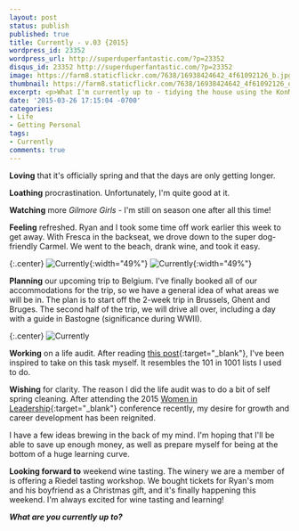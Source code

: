 ```yaml
---
layout: post
status: publish
published: true
title: Currently - v.03 {2015}
wordpress_id: 23352
wordpress_url: http://superduperfantastic.com/?p=23352
disqus_id: 23352 http://superduperfantastic.com/?p=23352
image: https://farm8.staticflickr.com/7638/16938424642_4f61092126_b.jpg
thumbnail: https://farm8.staticflickr.com/7638/16938424642_4f61092126_q.jpg
excerpt: <p>What I'm currently up to - tidying the house using the KonMari method, working out via Pop Physique and ClassPass and wishing for more hours of sleep.</p>
date: '2015-03-26 17:15:04 -0700'
categories:
- Life
- Getting Personal
tags: 
- Currently
comments: true
---
```

**Loving** that it's officially spring and that the days are only getting longer.

**Loathing** procrastination. Unfortunately, I'm quite good at it.

**Watching** more _Gilmore Girls_ - I'm still on season one after all this time!

**Feeling** refreshed. Ryan and I took some time off work earlier this week to get away. With Fresca in the backseat, we drove down to the super dog-friendly Carmel. We went to the beach, drank wine, and took it easy.

{:.center}
![Currently](https://farm8.staticflickr.com/7638/16938424642_4f61092126.jpg){:width="49%"} ![Currently](https://farm9.staticflickr.com/8684/16938778021_84f2aa4be0.jpg){:width="49%"}

**Planning** our upcoming trip to Belgium. I've finally booked all of our accommodations for the trip, so we have a general idea of what areas we will be in. The plan is to start off the 2-week trip in Brussels, Ghent and Bruges. The second half of the trip, we will drive all over, including a day with a guide in Bastogne (significance during WWII).

{:.center}
![Currently](https://farm8.staticflickr.com/7603/16732418207_996053850a_b.jpg)

**Working** on a life audit. After reading [this post](https://medium.com/@xsvengoechea/how-and-why-to-do-a-life-audit-1d8bfbe1798){:target="_blank"}, I've been inspired to take on this task myself. It resembles the 101 in 1001 lists I used to do.

**Wishing** for clarity. The reason I did the life audit was to do a bit of self spring cleaning. After attending the 2015 [Women in Leadership](http://www.wilconference.org/ "Women in Leadership Conference"){:target="_blank"} conference recently, my desire for growth and career development has been reignited.

I have a few ideas brewing in the back of my mind. I'm hoping that I'll be able to save up enough money, as well as prepare myself for being at the bottom of a huge learning curve.

**Looking forward to** weekend wine tasting. The winery we are a member of is offering a Riedel tasting workshop. We bought tickets for Ryan's mom and his boyfriend as a Christmas gift, and it's finally happening this weekend. I'm always excited for wine tasting and learning!

_**What are you currently up to?**_
